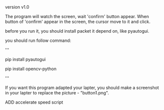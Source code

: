version v1.0

The program will watch the screen, wait 'confirm' button appear.
When button of 'confirm' appear in the screen, the cursor move to it and click.

before you run it, you should install packet it depend on, like pyautogui.

you should run follow command:

'''

pip install pyautogui

pip install opencv-python

'''

If you want this program adapted your lapter, you should make a screenshot in your lapter to replace the picture - "button1.png".

ADD accelerate speed script
